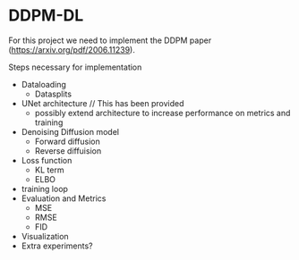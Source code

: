 # DDPM-DL


For this project we need to implement the DDPM paper (https://arxiv.org/pdf/2006.11239). 



Steps necessary for implementation
- Dataloading
    - Datasplits
- UNet architecture // This has been provided
    - possibly extend architecture to increase performance on metrics and training
- Denoising Diffusion model
    - Forward diffusion
    - Reverse diffuision
- Loss function
    - KL term
    - ELBO
- training loop
- Evaluation and Metrics
    - MSE
    - RMSE
    - FID 
- Visualization
- Extra experiments?